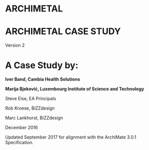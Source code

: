 # ARCHIMETAL

# ARCHIMETAL CASE STUDY
Version 2
# A Case Study by:

**Iver Band, Cambia Health Solutions**
 
**Marija Bjeković, Luxembourg Institute of Science and Technology**
           
Steve Else, EA Principals
   
    
Rob Kroese, BiZZdesign
   
Marc Lankhorst, BiZZdesign


December 2016    
        
Updated September 2017 for alignment with the ArchiMate 3.0.1 Specification.
 
